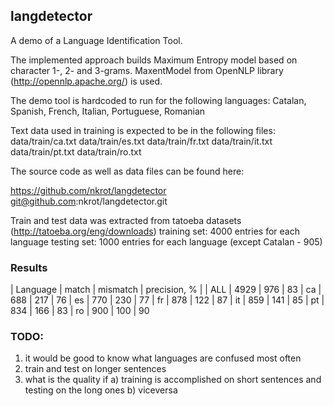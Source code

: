 ## langdetector

A demo of a Language Identification Tool.

The implemented approach builds Maximum Entropy model based on character 1-, 2- and 3-grams.
MaxentModel from OpenNLP library (http://opennlp.apache.org/) is used.

The demo tool is hardcoded to run for the following languages:
  Catalan, Spanish, French, Italian, Portuguese, Romanian

Text data used in training is expected to be in the following files:
  data/train/ca.txt
  data/train/es.txt
  data/train/fr.txt
  data/train/it.txt
  data/train/pt.txt
  data/train/ro.txt  
  
The source code as well as data files can be found here:

  https://github.com/nkrot/langdetector
  git@github.com:nkrot/langdetector.git

Train and test data was extracted from tatoeba datasets (http://tatoeba.org/eng/downloads)
  training set: 4000 entries for each language 
  testing set:  1000 entries for each language (except Catalan - 905)

  
### Results

| Language | match | mismatch | precision, % |
|  ALL     | 4929  |   976    |  83
|   ca     |  688  |   217    |  76
|   es     |  770  |   230    |  77
|   fr     |  878  |   122    |  87
|   it     |  859  |   141    |  85
|   pt     |  834  |   166    |  83
|   ro     |  900  |   100    |  90

### TODO:

1) it would be good to know what languages are confused most often
2) train and test on longer sentences
3) what is the quality if
    a) training is accomplished on short sentences and testing on the long ones
    b) viceversa
